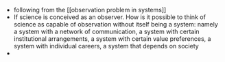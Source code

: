 - following from the [[observation problem in systems]]
- If science is conceived as an observer. How is it possible to think of science as capable of observation without itself being a system: namely a system with a network of communication, a system with certain institutional arrangements, a system with certain value preferences, a system with individual careers, a system that depends on society 
- 